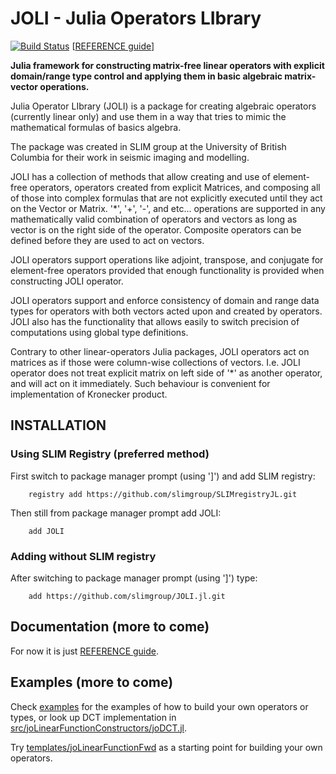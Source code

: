 # JOLI - Julia Operators LIbrary

[![Build Status](https://travis-ci.org/slimgroup/JOLI.jl.svg?branch=master)](https://travis-ci.org/slimgroup/JOLI.jl)
[[REFERENCE guide](https://slimgroup.github.io/JOLI.jl)]

**Julia framework for constructing matrix-free linear operators
with explicit domain/range type control
and applying them in basic algebraic matrix-vector operations.**

Julia Operator LIbrary (JOLI) is a package for creating
algebraic operators (currently linear only) and use them
in a way that tries to mimic the mathematical formulas of
basics algebra.

The package was created in SLIM group at the University of
British Columbia for their work in seismic imaging and modelling.

JOLI has a collection of methods that allow creating and
use of element-free operators, operators created from explicit
Matrices, and composing all of those into complex formulas that
are not explicitly executed until they act on the Vector or Matrix.
'*', '+', '-', and etc... operations are supported in any mathematically
valid combination of operators and vectors as long as vector is on the
right side of the operator. Composite operators can be
defined before they are used to act on vectors.

JOLI operators support operations like adjoint, transpose,
and conjugate for element-free operators provided that enough
functionality is provided when constructing JOLI operator.

JOLI operators support and enforce consistency of domain and range
data types for operators with both vectors acted upon and created
by operators. JOLI also has the functionality that allows easily to
switch precision of computations using global type definitions.

Contrary to other linear-operators Julia packages, JOLI operators act on
matrices as if those were column-wise collections of vectors. I.e.
JOLI operator does not treat explicit matrix on left side of '*' as
another operator, and will act on it immediately. Such behaviour
is convenient for implementation of Kronecker product.

## INSTALLATION

### Using SLIM Registry (preferred method) ###

First switch to package manager prompt (using ']') and add SLIM registry:

```
	registry add https://github.com/slimgroup/SLIMregistryJL.git
```

Then still from package manager prompt add JOLI:

```
	add JOLI
```

### Adding without SLIM registry ###

After switching to package manager prompt (using ']') type:

```
	add https://github.com/slimgroup/JOLI.jl.git
```

## Documentation (more to come)

For now it is just [REFERENCE guide](https://slimgroup.github.io/JOLI.jl).

## Examples (more to come)

Check [examples](examples) for the examples of how to build your own operators or types,
or look up DCT implementation in [src/joLinearFunctionConstructors/joDCT.jl](src/joLinearFunctionConstructors/joDCT.jl).

Try [templates/joLinearFunctionFwd](templates/joLinearFunctionFwd) as a starting point for building your own operators.
